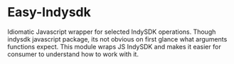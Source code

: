 # Easy-Indysdk

Idiomatic Javascript wrapper for selected IndySDK operations. Though indysdk javascript package, its not obvious on
first glance what arguments functions expect. This module wraps JS IndySDK and makes it easier for consumer to 
understand how to work with it.
